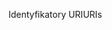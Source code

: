 <span data-ttu-id="44979-101">Identyfikatory URI</span><span class="sxs-lookup"><span data-stu-id="44979-101">URIs</span></span>